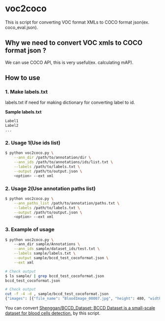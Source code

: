 # voc2coco

This is script for converting VOC format XMLs to COCO format json(ex. coco_eval.json).

## Why we need to convert VOC xmls to COCO format json ?

We can use COCO API, this is very useful(ex. calculating mAP).

## How to use

### 1. Make labels.txt

labels.txt if need for making dictionary for converting label to id.

**Sample labels.txt**

```txt
Label1
Label2
...
```


### 2. Usage 1(Use ids list)

```bash
$ python voc2coco.py \
    --ann_dir /path/to/annotation/dir \
    --ann_ids /path/to/annotations/ids/list.txt \
    --labels /path/to/labels.txt \
    --output /path/to/output.json \
    <option> --ext xml
```


### 2. Usage 2(Use annotation paths list)

```bash
$ python voc2coco.py \
    --ann_paths_list /path/to/annotation/paths.txt \
    --labels /path/to/labels.txt \
    --output /path/to/output.json \
    <option> --ext xml
```

### 3. Example of usage

```bash
$ python voc2coco.py \                                                                                                                                              金  5/24 20:14:59 2019
    --ann_dir sample/Annotations \
    --ann_ids sample/dataset_ids/test.txt \
    --labels sample/labels.txt \
    --output sample/bccd_test_cocoformat.json \
    --ext xml

# Check output
$ ls sample/ | grep bccd_test_cocoformat.json                                                                                                                    金  5/24 20:16:09 2019
bccd_test_cocoformat.json

# Check output
cut -f -4 -d , sample/bccd_test_cocoformat.json                                                                                                                金  5/24 20:20:49 2019
{"images": [{"file_name": "BloodImage_00007.jpg", "height": 480, "width": 640, "id": "BloodImage_00007"}
```

You can convert [Shenggan/BCCD_Dataset: BCCD Dataset is a small-scale dataset for blood cells detection.](https://github.com/Shenggan/BCCD_Dataset) by this script.